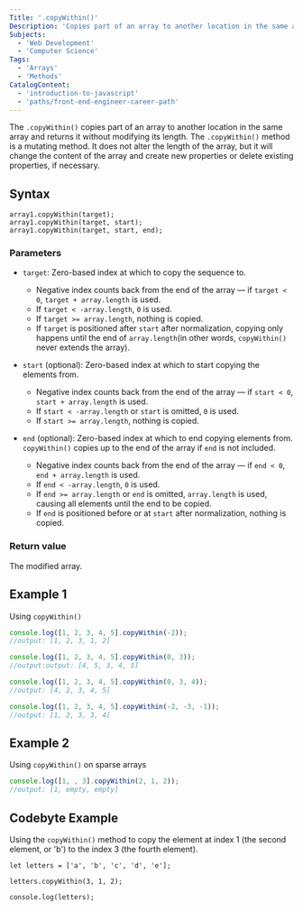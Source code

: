 ```yaml
---
Title: '.copyWithin()'
Description: 'Copies part of an array to another location in the same array and returns it without modifying its length.'
Subjects:
  - 'Web Development'
  - 'Computer Science'
Tags:
  - 'Arrays'
  - 'Methods'
CatalogContent:
  - 'introduction-to-javascript'
  - 'paths/front-end-engineer-career-path'
---
```


The `.copyWithin()` copies part of an array to another location in the same array and returns it without modifying its length. The `.copyWithin()` method is a mutating method. It does not alter the length of the array, but it will change the content of the array and create new properties or delete existing properties, if necessary.


## Syntax

```pseudo
array1.copyWithin(target);
array1.copyWithin(target, start);
array1.copyWithin(target, start, end);
```

### Parameters

- `target`: Zero-based index at which to copy the sequence to. 
  - Negative index counts back from the end of the array — if `target < 0`, `target + array.length` is used.
  - If `target < -array.length`, `0` is used.
  - If `target >= array.length`, nothing is copied. 
  - If `target` is positioned after `start` after normalization, copying only happens until the end of `array.length`(in other words, `copyWithin()` never extends the array).

- `start` (optional): Zero-based index at which to start copying the elements from.
  - Negative index counts back from the end of the array — if `start < 0`, `start + array.length` is used.
  - If `start < -array.length` or `start` is omitted, `0` is used. 
  - If `start >= array.length`, nothing is copied. 

- `end` (optional): Zero-based index at which to end copying elements from. `copyWithin()` copies up to the end of the array if `end` is not included.
  -  Negative index counts back from the end of the array — if `end < 0`, `end + array.length` is used.
  - If `end < -array.length`, `0` is used.
  - If `end >= array.length` or `end` is omitted, `array.length` is used, causing all elements until the end to be copied.
  - If `end` is positioned before or at `start` after normalization, nothing is copied.

### Return value

The modified array.

## Example 1

Using `copyWithin()`

```js
console.log([1, 2, 3, 4, 5].copyWithin(-2));
//output: [1, 2, 3, 1, 2]

console.log([1, 2, 3, 4, 5].copyWithin(0, 3));
//output:output: [4, 5, 3, 4, 5]

console.log([1, 2, 3, 4, 5].copyWithin(0, 3, 4));
//output: [4, 2, 3, 4, 5]

console.log([1, 2, 3, 4, 5].copyWithin(-2, -3, -1));
//output: [1, 2, 3, 3, 4]
```

## Example 2

Using `copyWithin()` on sparse arrays

```js
console.log([1, , 3].copyWithin(2, 1, 2)); 
//output: [1, empty, empty]

```

## Codebyte Example

Using the `copyWithin()` method to copy the element at index 1 (the second element, or 'b') to the index 3 (the fourth element).

```codebyte/js
let letters = ['a', 'b', 'c', 'd', 'e'];

letters.copyWithin(3, 1, 2);

console.log(letters);
```
